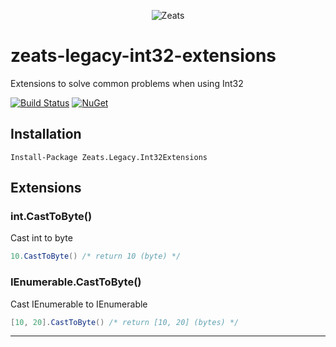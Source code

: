 ﻿<div align="center">

![Zeats](https://zeatsbalancaautomatica.blob.core.windows.net/icons/nuget.png)

</div>

# zeats-legacy-int32-extensions

Extensions to solve common problems when using Int32

[![Build Status](https://dev.azure.com/zeats/Legacy/_apis/build/status/zeats-legacy-int32-extensions?branchName=master)](https://dev.azure.com/zeats/Legacy/_build/latest?definitionId=24&branchName=master)
[![NuGet](https://img.shields.io/nuget/v/Zeats.Legacy.Int32Extensions.svg)](https://www.nuget.org/packages/Zeats.Legacy.Int32Extensions)

## Installation

```PM>
Install-Package Zeats.Legacy.Int32Extensions
```

## Extensions

### int.CastToByte()
Cast int to byte
```c#
10.CastToByte() /* return 10 (byte) */
```

### IEnumerable<int>.CastToByte()
Cast IEnumerable<int> to IEnumerable<byte>
```c#
[10, 20].CastToByte() /* return [10, 20] (bytes) */
```
---
